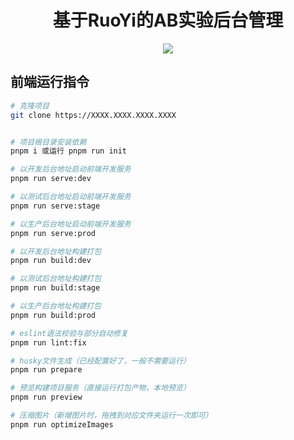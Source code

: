 <h1 align="center">基于RuoYi的AB实验后台管理</h1>
<p align="center">
	<a href="https://gitee.com/y_project/RuoYi-Vue"><img src="https://img.shields.io/badge/RuoYi-v3.8.3-brightgreen.svg"></a>
</p>

## 前端运行指令

```bash
# 克隆项目
git clone https://XXXX.XXXX.XXXX.XXXX


# 项目根目录安装依赖
pnpm i 或运行 pnpm run init

# 以开发后台地址启动前端开发服务
pnpm run serve:dev

# 以测试后台地址启动前端开发服务
pnpm run serve:stage

# 以生产后台地址启动前端开发服务
pnpm run serve:prod

# 以开发后台地址构建打包
pnpm run build:dev

# 以测试后台地址构建打包
pnpm run build:stage

# 以生产后台地址构建打包
pnpm run build:prod

# eslint语法校验与部分自动修复
pnpm run lint:fix

# husky文件生成（已经配置好了，一般不需要运行）
pnpm run prepare

# 预览构建项目服务（直接运行打包产物，本地预览）
pnpm run preview

# 压缩图片（新增图片时，拖拽到对应文件夹运行一次即可）
pnpm run optimizeImages
```
